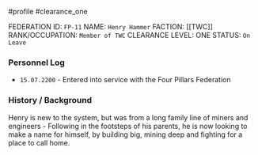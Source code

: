 #profile #clearance_one 

FEDERATION ID: `FP-11`
NAME: `Henry Hammer`
FACTION: [[TWC]]
RANK/OCCUPATION: `Member of TWC`
CLEARANCE LEVEL: ONE
STATUS: `On Leave`

### Personnel Log
- `15.07.2200` - Entered into service with the Four Pillars Federation

### History / Background
Henry is new to the system, but was from a long family line of miners and engineers - Following in the footsteps of his parents, he is now looking to make a name for himself, by building big, mining deep and fighting for a place to call home.
